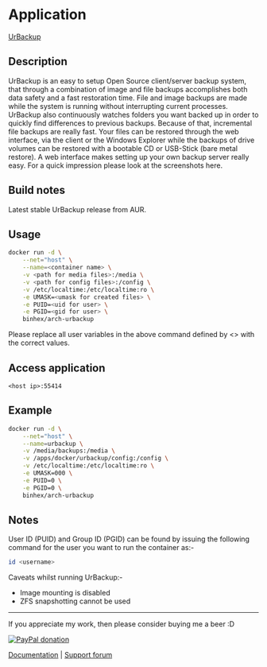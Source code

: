 # Application

[UrBackup](https://www.urbackup.org/)

## Description

UrBackup is an easy to setup Open Source client/server backup system, that
through a combination of image and file backups accomplishes both data safety
and a fast restoration time.
File and image backups are made while the system is running without interrupting
current processes.
UrBackup also continuously watches folders you want backed up in order to
quickly find differences to previous backups. Because of that, incremental file
backups are really fast.
Your files can be restored through the web interface, via the client or the
Windows Explorer while the backups of drive volumes can be restored with a
bootable CD or USB-Stick (bare metal restore).
A web interface makes setting up your own backup server really easy. For a quick
impression please look at the screenshots here.

## Build notes

Latest stable UrBackup release from AUR.

## Usage

```bash
docker run -d \
    --net="host" \
    --name=<container name> \
    -v <path for media files>:/media \
    -v <path for config files>:/config \
    -v /etc/localtime:/etc/localtime:ro \
    -e UMASK=<umask for created files> \
    -e PUID=<uid for user> \
    -e PGID=<gid for user> \
    binhex/arch-urbackup
```

Please replace all user variables in the above command defined by <> with the
correct values.

## Access application

`<host ip>:55414`

## Example

```bash
docker run -d \
    --net="host" \
    --name=urbackup \
    -v /media/backups:/media \
    -v /apps/docker/urbackup/config:/config \
    -v /etc/localtime:/etc/localtime:ro \
    -e UMASK=000 \
    -e PUID=0 \
    -e PGID=0 \
    binhex/arch-urbackup
```

## Notes

User ID (PUID) and Group ID (PGID) can be found by issuing the following command
for the user you want to run the container as:-

```bash
id <username>
```

Caveats whilst running UrBackup:-

- Image mounting is disabled
- ZFS snapshotting cannot be used

___
If you appreciate my work, then please consider buying me a beer  :D

[![PayPal donation](https://www.paypal.com/en_US/i/btn/btn_donate_SM.gif)](https://www.paypal.com/cgi-bin/webscr?cmd=_s-xclick&hosted_button_id=MM5E27UX6AUU4)

[Documentation](https://github.com/binhex/documentation) | [Support forum](https://forums.unraid.net/topic/82198-support-binhex-urbackup/)

